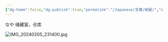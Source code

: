 ```yaml
---
{"dg-home":false,"dg-publish":true,"permalink":"/Japanese/言葉/納屋/","dgPassFrontmatter":true}
---
```



なや
储藏室，仓库

![IMG_20240205_231400.jpg](/img/user/resources/%E8%91%AC%E9%80%81%E3%81%AE%E3%83%95%E3%83%AA%E3%83%BC%E3%83%AC%E3%83%B3/IMG_20240205_231400.jpg)